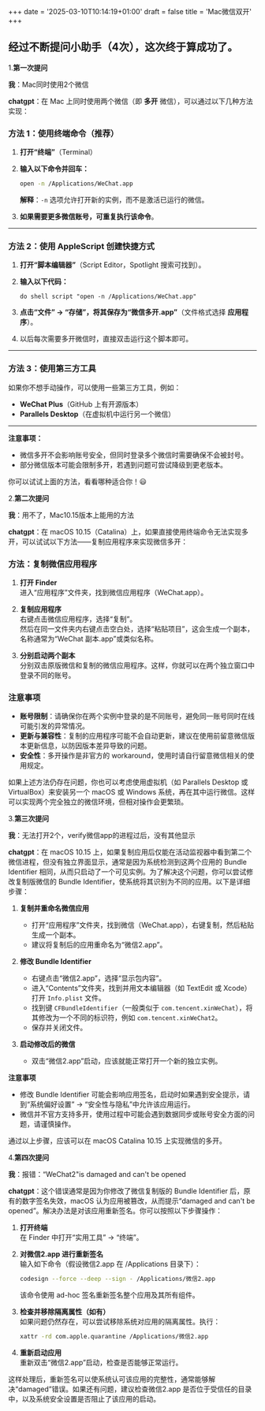 +++
date = '2025-03-10T10:14:19+01:00'
draft = false
title = 'Mac微信双开'
+++

经过不断提问小助手（4次），这次终于算成功了。
---
1.**第一次提问**

**我**：Mac同时使用2个微信

**chatgpt**：在 Mac 上同时使用两个微信（即 **多开** 微信），可以通过以下几种方法实现：

### **方法 1：使用终端命令（推荐）**

1. **打开“终端”**（Terminal）
2. **输入以下命令并回车：**
    
    ```bash
    open -n /Applications/WeChat.app
    ```
    
    **解释**：`-n` 选项允许打开新的实例，而不是激活已运行的微信。
3. **如果需要更多微信账号，可重复执行该命令**。

---

### **方法 2：使用 AppleScript 创建快捷方式**

1. **打开“脚本编辑器”**（Script Editor，Spotlight 搜索可找到）。
2. **输入以下代码：**
    
    ```applescript
    do shell script "open -n /Applications/WeChat.app"
    ```
    
3. **点击“文件” → “存储”，将其保存为“微信多开.app”**（文件格式选择 **应用程序**）。
4. 以后每次需要多开微信时，直接双击运行这个脚本即可。

---

### **方法 3：使用第三方工具**

如果你不想手动操作，可以使用一些第三方工具，例如：

- **WeChat Plus**（GitHub 上有开源版本）
- **Parallels Desktop**（在虚拟机中运行另一个微信）

---

**注意事项：**

- 微信多开不会影响账号安全，但同时登录多个微信时需要确保不会被封号。
- 部分微信版本可能会限制多开，若遇到问题可尝试降级到更老版本。

你可以试试上面的方法，看看哪种适合你！😃

2.**第二次提问**

**我**：用不了，Mac10.15版本上能用的方法

**chatgpt**：在 macOS 10.15（Catalina）上，如果直接使用终端命令无法实现多开，可以试试以下方法——复制应用程序来实现微信多开：

### 方法：复制微信应用程序

1. **打开 Finder**  
    进入“应用程序”文件夹，找到微信应用程序（WeChat.app）。
    
2. **复制应用程序**  
    右键点击微信应用程序，选择“复制”。  
    然后在同一文件夹内右键点击空白处，选择“粘贴项目”，这会生成一个副本，名称通常为“WeChat 副本.app”或类似名称。
    
3. **分别启动两个副本**  
    分别双击原版微信和复制的微信应用程序。这样，你就可以在两个独立窗口中登录不同的账号。
    

### 注意事项

- **账号限制**：请确保你在两个实例中登录的是不同账号，避免同一账号同时在线可能引发的异常情况。
- **更新与兼容性**：复制的应用程序可能不会自动更新，建议在使用前留意微信版本更新信息，以防因版本差异导致的问题。
- **安全性**：多开操作是非官方的 workaround，使用时请自行留意微信相关的使用规定。

如果上述方法仍存在问题，你也可以考虑使用虚拟机（如 Parallels Desktop 或 VirtualBox）来安装另一个 macOS 或 Windows 系统，再在其中运行微信。这样可以实现两个完全独立的微信环境，但相对操作会更繁琐。

3.**第三次提问**

**我**：无法打开2个，verify微信app的进程过后，没有其他显示

**chatgpt**：在 macOS 10.15 上，如果复制应用后仅能在活动监视器中看到第二个微信进程，但没有独立界面显示，通常是因为系统检测到这两个应用的 Bundle Identifier 相同，从而只启动了一个可见实例。为了解决这个问题，你可以尝试修改复制版微信的 Bundle Identifier，使系统将其识别为不同的应用。以下是详细步骤：

1. **复制并重命名微信应用**
    
    - 打开“应用程序”文件夹，找到微信（WeChat.app），右键复制，然后粘贴生成一个副本。
    - 建议将复制后的应用重命名为“微信2.app”。
2. **修改 Bundle Identifier**
    
    - 右键点击“微信2.app”，选择“显示包内容”。
    - 进入“Contents”文件夹，找到并用文本编辑器（如 TextEdit 或 Xcode）打开 `Info.plist` 文件。
    - 找到键 `CFBundleIdentifier`（一般类似于 `com.tencent.xinWeChat`），将其修改为一个不同的标识符，例如 `com.tencent.xinWeChat2`。
    - 保存并关闭文件。
3. **启动修改后的微信**
    
    - 双击“微信2.app”启动，应该就能正常打开一个新的独立实例。

**注意事项**

- 修改 Bundle Identifier 可能会影响应用签名，启动时如果遇到安全提示，请到“系统偏好设置” → “安全性与隐私”中允许该应用运行。
- 微信并不官方支持多开，使用过程中可能会遇到数据同步或账号安全方面的问题，请谨慎操作。

通过以上步骤，应该可以在 macOS Catalina 10.15 上实现微信的多开。

4.**第四次提问**

**我**：报错：“WeChat2"is damaged and can't be opened

**chatgpt**：这个错误通常是因为你修改了微信复制版的 Bundle Identifier 后，原有的数字签名失效，macOS 认为应用被篡改，从而提示“damaged and can't be opened”。解决办法是对该应用重新签名。你可以按照以下步骤操作：

1. **打开终端**  
    在 Finder 中打开“实用工具” → “终端”。
    
2. **对微信2.app 进行重新签名**  
    输入如下命令（假设微信2.app 在 /Applications 目录下）：
    
    ```bash
    codesign --force --deep --sign - /Applications/微信2.app
    ```
    
    该命令使用 ad-hoc 签名重新签名整个应用及其所有组件。
    
3. **检查并移除隔离属性（如有）**  
    如果问题仍然存在，可以尝试移除系统对应用的隔离属性。执行：
    
    ```bash
    xattr -rd com.apple.quarantine /Applications/微信2.app
    ```
    
4. **重新启动应用**  
    重新双击“微信2.app”启动，检查是否能够正常运行。
    

这样处理后，重新签名可以使系统认可该应用的完整性，通常能够解决“damaged”错误。如果还有问题，建议检查微信2.app 是否位于受信任的目录中，以及系统安全设置是否阻止了该应用的启动。